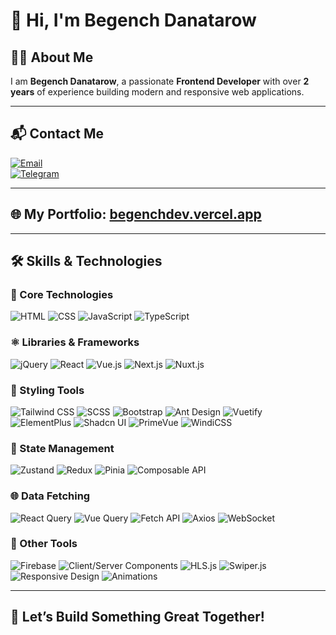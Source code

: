 # 👋 Hi, I'm Begench Danatarow

## 🧑‍💻 About Me

I am **Begench Danatarow**, a passionate **Frontend Developer** with over **2 years** of experience building modern and responsive web applications.

---

## 📬 Contact Me

[![Email](https://img.shields.io/badge/Gmail-begench.d.2004@gmail.com-red?style=for-the-badge&logo=gmail&logoColor=white)](mailto:begench.d.2004@gmail.com)  
[![Telegram](https://img.shields.io/badge/Telegram-@begenchd-2CA5E0?style=for-the-badge&logo=telegram&logoColor=white)](https://t.me/begenchd)

---

## 🌐 My Portfolio: [begenchdev.vercel.app](https://begenchdev.vercel.app/en)

---

## 🛠️ Skills & Technologies

### 🔹 Core Technologies

![HTML](https://img.shields.io/badge/HTML5-E34F26?style=flat&logo=html5&logoColor=white)
![CSS](https://img.shields.io/badge/CSS3-1572B6?style=flat&logo=css3&logoColor=white)
![JavaScript](https://img.shields.io/badge/JavaScript-F7DF1E?style=flat&logo=javascript&logoColor=black)
![TypeScript](https://img.shields.io/badge/TypeScript-3178C6?style=flat&logo=typescript&logoColor=white)

### ⚛️ Libraries & Frameworks

![jQuery](https://img.shields.io/badge/jQuery-0769AD?style=flat&logo=jquery&logoColor=white)
![React](https://img.shields.io/badge/React-20232A?style=flat&logo=react&logoColor=61DAFB)
![Vue.js](https://img.shields.io/badge/Vue.js-35495E?style=flat&logo=vue.js&logoColor=4FC08D)
![Next.js](https://img.shields.io/badge/Next.js-000000?style=flat&logo=next.js&logoColor=white)
![Nuxt.js](https://img.shields.io/badge/Nuxt.js-00C58E?style=flat&logo=nuxt.js&logoColor=white)

### 🎨 Styling Tools

![Tailwind CSS](https://img.shields.io/badge/Tailwind_CSS-06B6D4?style=flat&logo=tailwind-css&logoColor=white)
![SCSS](https://img.shields.io/badge/SCSS-CC6699?style=flat&logo=sass&logoColor=white)
![Bootstrap](https://img.shields.io/badge/Bootstrap-7952B3?style=flat&logo=bootstrap&logoColor=white)
![Ant Design](https://img.shields.io/badge/Ant_Design-0170FE?style=flat&logo=ant-design&logoColor=white)
![Vuetify](https://img.shields.io/badge/Vuetify-1867C0?style=flat&logo=vuetify&logoColor=white)
![ElementPlus](https://img.shields.io/badge/Element_Plus-409EFF?style=flat&logo=element&logoColor=white)
![Shadcn UI](https://img.shields.io/badge/Shadcn_UI-000000?style=flat&logo=data:image/svg+xml;base64,...&logoColor=white) <!-- no real icon for this -->
![PrimeVue](https://img.shields.io/badge/PrimeVue-2E7D32?style=flat&logo=prime&logoColor=white)
![WindiCSS](https://img.shields.io/badge/WindiCSS-48B0F1?style=flat&logo=windi-css&logoColor=white)

### 🔄 State Management

![Zustand](https://img.shields.io/badge/Zustand-000000?style=flat&logo=zustand&logoColor=white)
![Redux](https://img.shields.io/badge/Redux-764ABC?style=flat&logo=redux&logoColor=white)
![Pinia](https://img.shields.io/badge/Pinia-FADA5E?style=flat&logo=pinia&logoColor=black)
![Composable API](https://img.shields.io/badge/Composable_API-42B883?style=flat&logo=vue.js&logoColor=white)

### 🌐 Data Fetching

![React Query](https://img.shields.io/badge/React_Query-FF4154?style=flat&logo=react-query&logoColor=white)
![Vue Query](https://img.shields.io/badge/Vue_Query-42B883?style=flat&logo=vue.js&logoColor=white)
![Fetch API](https://img.shields.io/badge/Fetch_API-000000?style=flat)
![Axios](https://img.shields.io/badge/Axios-5A29E4?style=flat)
![WebSocket](https://img.shields.io/badge/WebSocket-010101?style=flat)

### 🧰 Other Tools

![Firebase](https://img.shields.io/badge/Firebase-FFCA28?style=flat&logo=firebase&logoColor=black)
![Client/Server Components](https://img.shields.io/badge/Client/Server_Components-grey?style=flat)
![HLS.js](https://img.shields.io/badge/HLS.js-000000?style=flat)
![Swiper.js](https://img.shields.io/badge/Swiper-6332F6?style=flat&logo=swiper&logoColor=white)
![Responsive Design](https://img.shields.io/badge/Responsive_Design-007ACC?style=flat)
![Animations](https://img.shields.io/badge/Animations-FB8C00?style=flat)

---

## 🚀 Let’s Build Something Great Together!
